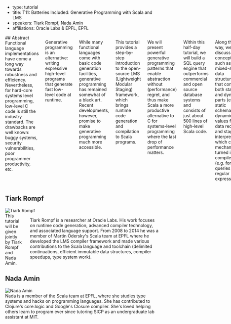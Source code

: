 - type: tutorial
- title: T11: Batteries Included: Generative Programming with Scala and LMS
- speakers: Tiark Rompf, Nada Amin
- affiliations: Oracle Labs & EPFL, EPFL

<div class="row" media:type="text/omd">
<div class="small-12 columns" media:type="text/omd">
## Abstract
Functional language implementations have come a long way towards
robustness and efficiency. Nevertheless, for hard-core systems level
programming, low-level C code is still the industry standard. The
drawbacks are well known: buggy systems, security vulnerabilities,
poor programmer productivity, etc.

Generative programming is an alternative: writing expressive
high-level programs that generate fast low-level code at runtime.

While many functional languages come with basic code generation
facilities, generative programming has remained somewhat of a black
art. Recent developments, however, promise to make generative
programming much more accessible.

This tutorial provides a step-by-step introduction to the open-source
LMS (Lightweight Modular Staging) framework, which brings runtime code
generation and compilation to Scala programs.

We will present powerful generative programming patterns that enable
abstraction without (performance) regret, and thus make Scala a more
productive alternative to C for systems-level programming where the
last drop of performance matters.

Within this half-day tutorial, we will build a SQL query engine that
outperforms commercial and open source database systems and consists
of just about 500 lines of high-level Scala code.

Along the way, we will discuss concepts such as mixed-stage data
structures that contain both static and dynamic parts (e.g. static
schema and dynamic values for data records) and staged interpreters
which can be mechanically turned into compilers (e.g. for SQL queries
or regular expressions).

## Tutorial objectives
This tutorial will equip attendees with the knowledge required to use
generative programming techniques in general, and Scala/LMS in
particular.

To this end, the tutorial will cover the following parts:

1. Generative programming ideas and key LMS concepts 
  - using types to distinguish present-stage and future-stage code (T vs Rep[T])

2. Demo and hands-on with small generative examples as warm-up
  - sparse matrix vector multiply (“Shonan Challenge”)
  - compiling regular expression matchers
      
3. From a naive SQL interpreter to a fast SQL compiler, step by step,
   with a focus on generative design patterns
  - mixed stage data structures (static schema, dynamic values)
  - staging an interpreter yields a compiler (Futamura projection)
  - data structure specialization (fast hash-tables for joins)

## Target audience
This tutorial is aimed at programmers with a basic understanding of
functional programming, systems building and performance
considerations. Experience with Scala and/or generative techniques is
helpful but not required.

We will use SBT and LMS. Installation instructions can be found here:
https://github.com/scala-lms/tutorials/blob/master/README.md#dependencies
Participants are not required to install anything before the tutorial,
but are invited to follow along on their laptops.
</div>
</div>

## Tiark Rompf
<div class="row" media:type="text/omd">

<div class="medium-4 columns">
<img src="img/tiark-rompf.jpg" alt="Tiark Rompf"></img>
</div>

<div class="medium-8 columns" media:type="text/omd">
This tutorial will be given jointly by Tiark Rompf and Nada Amin.

Tiark Rompf is a researcher at Oracle Labs. His work focuses on
runtime code generation, advanced compiler technology, and associated
language support. From 2008 to 2014 he was a member of Martin
Odersky's Scala team at EPFL where he developed the LMS compiler
framework and made various contributions to the Scala language and
toolchain (delimited continuations, efficient immutable data
structures, compiler speedups, type system work).
</div>

</div>

## Nada Amin
<div class="row" media:type="text/omd">

<div class="medium-4 columns">
<img src="img/nada-amin.jpg" alt="Nada Amin"></img>
</div>

<div class="medium-8 columns" media:type="text/omd">
Nada is a member of the Scala team at EPFL,
where she studies type systems and hacks on programming languages.
She has contributed to Clojure's core.logic and Google's Closure compiler.
She's loved helping others learn to program ever since tutoring SICP
as an undergraduate lab assistant at MIT.
</div>

</div>
